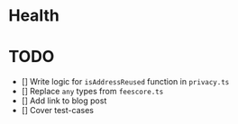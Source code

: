 # Health

# TODO
- [] Write logic for `isAddressReused` function in `privacy.ts`
- [] Replace `any` types from `feescore.ts`
- [] Add link to blog post
- [] Cover test-cases
